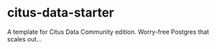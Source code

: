 # citus-data-starter
A template for Citus Data Community edition. Worry-free Postgres that scales out... 
